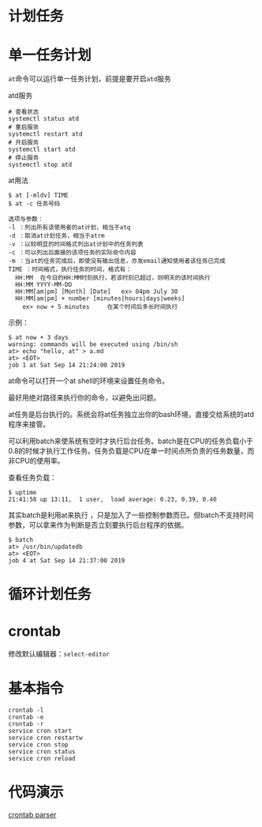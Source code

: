 # 计划任务

# 单一任务计划

`at`命令可以运行单一任务计划，前提是要开启`atd`服务

atd服务

```shell
# 查看状态
systemctl status atd
# 重启服务
systemctl restart atd
# 开启服务
systemctl start atd
# 停止服务
systemctl stop atd
```



at用法

```shell
$ at [-mldv] TIME
$ at -c 任务号码

选项与参数：
-l ：列出所有该使用者的at计划，相当于atq
-d ：取消at计划任务，相当于atrm
-v ：以较明显的时间格式列出at计划中的任务列表
-c ：可以列出后面接的该项任务的实际命令内容
-m ：当at的任务完成后，即使没有输出信息，亦发email通知使用者该任务已完成
TIME ：时间格式，执行任务的时间，格式有：
  HH:MM  在今日的HH:MM时刻执行，若该时刻已超过，则明天的该时间执行
  HH:MM YYYY-MM-DD
  HH:MM[am|pm] [Month] [Date]	ex> 04pm July 30
  HH:MM[am|pm] + number [minutes|hours|days|weeks]
  	ex> now + 5 minutes		在某个时间后多长时间执行
```

示例：

```shell
$ at now + 3 days
warning: commands will be executed using /bin/sh
at> echo "hello, at" > a.md 
at> <EOT>
job 1 at Sat Sep 14 21:24:00 2019
```

at命令可以打开一个at shell的环境来设置任务命令。

最好用绝对路径来执行你的命令，以避免出问题。

at任务是后台执行的。系统会将at任务独立出你的bash环境，直接交给系统的atd程序来接管。

可以利用batch来使系统有空时才执行后台任务。batch是在CPU的任务负载小于0.8的时候才执行工作任务。任务负载是CPU在单一时间点所负责的任务数量，而非CPU的使用率。

查看任务负载：

```shell
$ uptime
21:41:58 up 13:11,  1 user,  load average: 0.23, 0.39, 0.40
```

其实batch是利用at来执行 ，只是加入了一些控制参数而已。但batch不支持时间参数，可以拿来作为判断是否立刻要执行后台程序的依据。

```shell
$ batch
at> /usr/bin/updatedb
at> <EOT>
job 4 at Sat Sep 14 21:37:00 2019
```

# 循环计划任务



# crontab


修改默认编辑器：`select-editor`

# 基本指令

```shell
crontab -l
crontab -e
crontab -r
service cron start
service cron restartw
service cron stop
service cron status
service cron reload
```

# 代码演示
[crontab parser](https://crontab.guru/#0_*_*_*_*)
